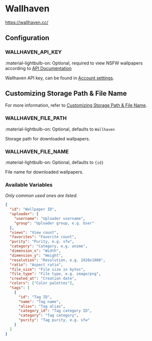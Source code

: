 # Wallhaven

<https://wallhaven.cc/>

## Configuration

### WALLHAVEN_API_KEY

:material-lightbulb-on: Optional, required to view NSFW wallpapers according to [API Documentation](https://wallhaven.cc/help/api#wallpapers)

Wallhaven API key, can be found in [Account settings](https://wallhaven.cc/settings/account).

## Customizing Storage Path & File Name

For more information, refer to [Customizing Storage Path & File Name](../#customizing-storage-path--file-name).

### WALLHAVEN_FILE_PATH

:material-lightbulb-on: Optional, defaults to `Wallhaven`

Storage path for downloaded wallpapers.

### WALLHAVEN_FILE_NAME

:material-lightbulb-on: Optional, defaults to `{id}`

File name for downloaded wallpapers.

### Available Variables

_Only common used ones are listed._

```json
{
  "id": "Wallpaper ID",
  "uploader": {
    "username": "Uploader username",
    "group": "Uploader group, e.g. User"
  },
  "views": "View count",
  "favorites": "Favorite count",
  "purity": "Purity, e.g. sfw",
  "category": "Category, e.g. anime",
  "dimension_x": "Width",
  "dimension_y": "Height",
  "resolution": "Resolution, e.g. 1920x1080",
  "ratio": "Aspect ratio",
  "file_size": "File size in bytes",
  "file_type": "File type, e.g. image/png",
  "created_at": "Creation date",
  "colors": ["Color palettes"],
  "tags": [
    {
      "id": "Tag ID",
      "name": "Tag name",
      "alias": "Tag alias",
      "category_id": "Tag category ID",
      "category": "Tag category",
      "purity": "Tag purity, e.g. sfw"
    }
  ]
}
```
